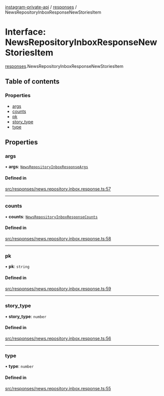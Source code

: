 [instagram-private-api](../../README.md) / [responses](../../modules/responses.md) / NewsRepositoryInboxResponseNewStoriesItem

# Interface: NewsRepositoryInboxResponseNewStoriesItem

[responses](../../modules/responses.md).NewsRepositoryInboxResponseNewStoriesItem

## Table of contents

### Properties

- [args](NewsRepositoryInboxResponseNewStoriesItem.md#args)
- [counts](NewsRepositoryInboxResponseNewStoriesItem.md#counts)
- [pk](NewsRepositoryInboxResponseNewStoriesItem.md#pk)
- [story\_type](NewsRepositoryInboxResponseNewStoriesItem.md#story_type)
- [type](NewsRepositoryInboxResponseNewStoriesItem.md#type)

## Properties

### args

• **args**: [`NewsRepositoryInboxResponseArgs`](NewsRepositoryInboxResponseArgs.md)

#### Defined in

[src/responses/news.repository.inbox.response.ts:57](https://github.com/Nerixyz/instagram-private-api/blob/4971f34/src/responses/news.repository.inbox.response.ts#L57)

___

### counts

• **counts**: [`NewsRepositoryInboxResponseCounts`](NewsRepositoryInboxResponseCounts.md)

#### Defined in

[src/responses/news.repository.inbox.response.ts:58](https://github.com/Nerixyz/instagram-private-api/blob/4971f34/src/responses/news.repository.inbox.response.ts#L58)

___

### pk

• **pk**: `string`

#### Defined in

[src/responses/news.repository.inbox.response.ts:59](https://github.com/Nerixyz/instagram-private-api/blob/4971f34/src/responses/news.repository.inbox.response.ts#L59)

___

### story\_type

• **story\_type**: `number`

#### Defined in

[src/responses/news.repository.inbox.response.ts:56](https://github.com/Nerixyz/instagram-private-api/blob/4971f34/src/responses/news.repository.inbox.response.ts#L56)

___

### type

• **type**: `number`

#### Defined in

[src/responses/news.repository.inbox.response.ts:55](https://github.com/Nerixyz/instagram-private-api/blob/4971f34/src/responses/news.repository.inbox.response.ts#L55)
